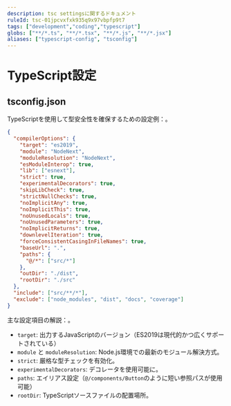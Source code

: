 ```yaml
---
description: tsc settingsに関するドキュメント
ruleId: tsc-01jpcvxfxk935q9x97vbpfp9t7
tags: ["development","coding","typescript"]
globs: ["**/*.ts", "**/*.tsx", "**/*.js", "**/*.jsx"]
aliases: ["typescript-config", "tsconfig"]
---
```



# TypeScript設定

## tsconfig.json

TypeScriptを使用して型安全性を確保するための設定例：。

```json
{
  "compilerOptions": {
    "target": "es2019",
    "module": "NodeNext",
    "moduleResolution": "NodeNext",
    "esModuleInterop": true,
    "lib": ["esnext"],
    "strict": true,
    "experimentalDecorators": true,
    "skipLibCheck": true,
    "strictNullChecks": true,
    "noImplicitAny": true,
    "noImplicitThis": true,
    "noUnusedLocals": true,
    "noUnusedParameters": true,
    "noImplicitReturns": true,
    "downlevelIteration": true,
    "forceConsistentCasingInFileNames": true,
    "baseUrl": ".",
    "paths": {
      "@/*": ["src/*"]
    },
    "outDir": "./dist",
    "rootDir": "./src"
  },
  "include": ["src/**/*"],
  "exclude": ["node_modules", "dist", "docs", "coverage"]
}
```

主な設定項目の解説：。

- `target`: 出力するJavaScriptのバージョン（ES2019は現代的かつ広くサポートされている）
- `module` と `moduleResolution`: Node.js環境での最新のモジュール解決方式。
- `strict`: 厳格な型チェックを有効化。
- `experimentalDecorators`: デコレータを使用可能に。
- `paths`: エイリアス設定（`@/components/Button`のように短い参照パスが使用可能）
- `rootDir`: TypeScriptソースファイルの配置場所。